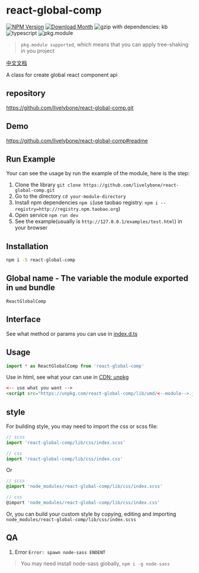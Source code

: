 # react-global-comp
[![NPM Version](http://img.shields.io/npm/v/react-global-comp.svg?style=flat-square)](https://www.npmjs.com/package/react-global-comp)
[![Download Month](http://img.shields.io/npm/dm/react-global-comp.svg?style=flat-square)](https://www.npmjs.com/package/react-global-comp)
![gzip with dependencies: kb](https://img.shields.io/badge/gzip--with--dependencies-kb-brightgreen.svg "gzip with dependencies: kb")
![typescript](https://img.shields.io/badge/typescript-supported-blue.svg "typescript")
![pkg.module](https://img.shields.io/badge/pkg.module-supported-blue.svg "pkg.module")

> `pkg.module supported`, which means that you can apply tree-shaking in you project

[中文文档](./README-CN.md)

A class for create global react component api

## repository
https://github.com/livelybone/react-global-comp.git

## Demo
https://github.com/livelybone/react-global-comp#readme

## Run Example
Your can see the usage by run the example of the module, here is the step:

1. Clone the library `git clone https://github.com/livelybone/react-global-comp.git`
2. Go to the directory `cd your-module-directory`
3. Install npm dependencies `npm i`(use taobao registry: `npm i --registry=http://registry.npm.taobao.org`)
4. Open service `npm run dev`
5. See the example(usually is `http://127.0.0.1/examples/test.html`) in your browser

## Installation
```bash
npm i -S react-global-comp
```

## Global name - The variable the module exported in `umd` bundle
`ReactGlobalComp`

## Interface
See what method or params you can use in [index.d.ts](./index.d.ts)

## Usage
```js
import * as ReactGlobalComp from 'react-global-comp'
```

Use in html, see what your can use in [CDN: unpkg](https://unpkg.com/react-global-comp/lib/umd/)
```html
<-- use what you want -->
<script src="https://unpkg.com/react-global-comp/lib/umd/<--module-->.js"></script>
```

## style
For building style, you may need to import the css or scss file:
```js
// scss
import 'react-global-comp/lib/css/index.scss'

// css
import 'react-global-comp/lib/css/index.css'
```
Or
```scss
// scss
@import 'node_modules/react-global-comp/lib/css/index.scss'

// css
@import 'node_modules/react-global-comp/lib/css/index.css'
```

Or, you can build your custom style by copying, editing and importing `node_modules/react-global-comp/lib/css/index.scss`

## QA

1. Error `Error: spawn node-sass ENOENT`

> You may need install node-sass globally, `npm i -g node-sass`
